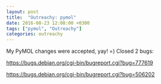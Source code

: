 ```yaml
---
layout: post
title:  "Outreachy: pymol"
date: 2016-08-23 12:08:00 +0300
tags: ["pymol", "Outreachy"]
categories: outreachy 
---
```

My PyMOL changes were accepted, yay! =)
Closed 2 bugs:

  https://bugs.debian.org/cgi-bin/bugreport.cgi?bug=777619

  https://bugs.debian.org/cgi-bin/bugreport.cgi?bug=506202
